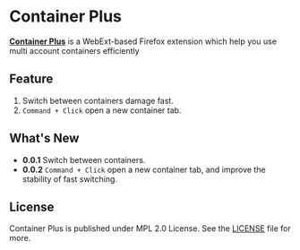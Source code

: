 # Container Plus

[**Container Plus**](https://addons.mozilla.org/en-US/firefox/addon/container-plus/) is a WebExt-based Firefox extension which help you use multi account containers efficiently

## Feature

1. Switch between containers damage fast.
2. `Command + Click` open a new container tab.

## What's New

* **0.0.1** Switch between containers.
* **0.0.2** `Command + Click` open a new container tab, and improve the stability of fast switching.

## License

Container Plus is published under MPL 2.0 License. See the [LICENSE](https://github.com/crazymousethief/container-plus/blob/master/LICENSE) file for more.

